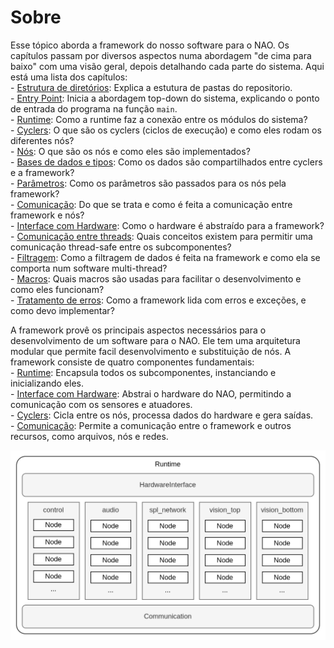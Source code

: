 # Sobre
Esse tópico aborda a framework do nosso software para o NAO. Os capítulos passam por diversos aspectos numa abordagem "de cima para baixo" com uma visão geral, depois detalhando cada parte do sistema. Aqui está uma lista dos capítulos:  
    - [Estrutura de diretórios](./estrutura-diretorios.md): Explica a estutura de pastas do repositorio.   
    - [Entry Point](./entry-point.md): Inicia a abordagem top-down do sistema, explicando o ponto de entrada do programa na função `main`.   
    - [Runtime](./runtime.md): Como a runtime faz a conexão entre os módulos do sistema?   
    - [Cyclers](./cyclers.md): O que são os cyclers (ciclos de execução) e como eles rodam os diferentes nós?   
    - [Nós](./nodes.md): O que são os nós e como eles são implementados?   
    - [Bases de dados e tipos](./databases_types.md): Como os dados são compartilhados entre cyclers e a framework?   
    - [Parâmetros](./parameters.md): Como os parâmetros são passados para os nós pela framework?   
    - [Comunicação](./communication.md): Do que se trata e como é feita a comunicação entre framework e nós?   
    - [Interface com Hardware](hardware_interface.md): Como o hardware é abstraído para a framework?   
    - [Comunicação entre threads](./thread_communication.md): Quais conceitos existem para permitir uma comunicação thread-safe entre os subcomponentes?   
    - [Filtragem](./filtering.md): Como a filtragem de dados é feita na framework e como ela se comporta num software multi-thread?   
    - [Macros](./macros.md): Quais macros são usadas para facilitar o desenvolvimento e como eles funcionam?   
    - [Tratamento de erros](./error_handling.md): Como a framework lida com erros e exceções, e como devo implementar?   

A framework provê os principais aspectos necessários para o desenvolvimento de um software para o NAO. Ele tem uma arquitetura modular que permite facil desenvolvimento e substituição de nós. A framework consiste de quatro componentes fundamentais:   
    - [Runtime](./runtime.md): Encapsula todos os subcomponentes, instanciando e inicializando eles.      
    - [Interface com Hardware](hardware_interface.md): Abstrai o hardware do NAO, permitindo a comunicação com os sensores e atuadores.   
    - [Cyclers](./cyclers.md): Cicla entre os nós, processa dados do hardware e gera saídas.   
    - [Comunicação](./communication.md): Permite a comunicação entre o framework e outros recursos, como arquivos, nós e redes.

<img title="Diagrama do framework" alt="Representação diagramática da estrutura do framework" src="../img/overview.drawio.png">